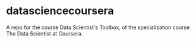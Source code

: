 # datasciencecoursera
A repo for the course Data Scientist's Toolbox, of the specialization course The Data Scientist at Coursera.
